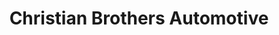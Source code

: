 ---
title: "Christian Brothers Automotive"
url: /forney/christian-brothers-automotive/
shop: car repair
---